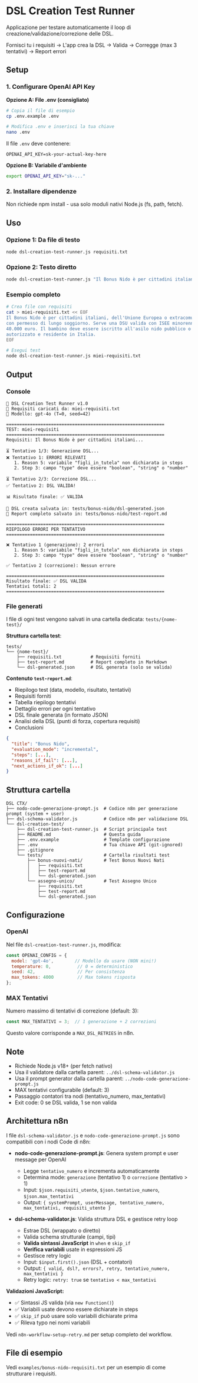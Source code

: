 # DSL Creation Test Runner

Applicazione per testare automaticamente il loop di creazione/validazione/correzione delle DSL.

Fornisci tu i requisiti → L'app crea la DSL → Valida → Corregge (max 3 tentativi) → Report errori

## Setup

### 1. Configurare OpenAI API Key

**Opzione A: File .env (consigliato)**

```bash
# Copia il file di esempio
cp .env.example .env

# Modifica .env e inserisci la tua chiave
nano .env
```

Il file `.env` deve contenere:
```
OPENAI_API_KEY=sk-your-actual-key-here
```

**Opzione B: Variabile d'ambiente**

```bash
export OPENAI_API_KEY="sk-..."
```

### 2. Installare dipendenze

Non richiede npm install - usa solo moduli nativi Node.js (fs, path, fetch).

## Uso

### Opzione 1: Da file di testo

```bash
node dsl-creation-test-runner.js requisiti.txt
```

### Opzione 2: Testo diretto

```bash
node dsl-creation-test-runner.js "Il Bonus Nido è per cittadini italiani o UE..."
```

### Esempio completo

```bash
# Crea file con requisiti
cat > miei-requisiti.txt << EOF
Il Bonus Nido è per cittadini italiani, dell'Unione Europea o extracomunitari
con permesso di lungo soggiorno. Serve una DSU valida con ISEE minorenni sotto
40.000 euro. Il bambino deve essere iscritto all'asilo nido pubblico o privato
autorizzato e residente in Italia.
EOF

# Esegui test
node dsl-creation-test-runner.js miei-requisiti.txt
```

## Output

### Console

```
🚀 DSL Creation Test Runner v1.0
📄 Requisiti caricati da: miei-requisiti.txt
🤖 Modello: gpt-4o (T=0, seed=42)

============================================================
TEST: miei-requisiti
============================================================
Requisiti: Il Bonus Nido è per cittadini italiani...

⏳ Tentativo 1/3: Generazione DSL...
❌ Tentativo 1: ERRORI RILEVATI
   1. Reason 5: variabile "figli_in_tutela" non dichiarata in steps
   2. Step 3: campo "type" deve essere "boolean", "string" o "number"

⏳ Tentativo 2/3: Correzione DSL...
✅ Tentativo 2: DSL VALIDA!

📊 Risultato finale: ✅ VALIDA

💾 DSL creata salvata in: tests/bonus-nido/dsl-generated.json
💾 Report completo salvato in: tests/bonus-nido/test-report.md

============================================================
RIEPILOGO ERRORI PER TENTATIVO
============================================================

❌ Tentativo 1 (generazione): 2 errori
   1. Reason 5: variabile "figli_in_tutela" non dichiarata in steps
   2. Step 3: campo "type" deve essere "boolean", "string" o "number"

✅ Tentativo 2 (correzione): Nessun errore

============================================================
Risultato finale: ✅ DSL VALIDA
Tentativi totali: 2
============================================================
```

### File generati

I file di ogni test vengono salvati in una cartella dedicata: `tests/{nome-test}/`

**Struttura cartella test**:
```
tests/
└── {nome-test}/
    ├── requisiti.txt           # Requisiti forniti
    ├── test-report.md          # Report completo in Markdown
    └── dsl-generated.json      # DSL generata (solo se valida)
```

**Contenuto `test-report.md`**:
- Riepilogo test (data, modello, risultato, tentativi)
- Requisiti forniti
- Tabella riepilogo tentativi
- Dettaglio errori per ogni tentativo
- DSL finale generata (in formato JSON)
- Analisi della DSL (punti di forza, copertura requisiti)
- Conclusioni
```json
{
  "title": "Bonus Nido",
  "evaluation_mode": "incremental",
  "steps": [...],
  "reasons_if_fail": [...],
  "next_actions_if_ok": [...]
}
```

## Struttura cartella

```
DSL CTX/
├── nodo-code-generazione-prompt.js  # Codice n8n per generazione prompt (system + user)
├── dsl-schema-validator.js          # Codice n8n per validazione DSL
└── dsl-creation-test/
    ├── dsl-creation-test-runner.js  # Script principale test
    ├── README.md                    # Questa guida
    ├── .env.example                 # Template configurazione
    ├── .env                         # Tua chiave API (git-ignored)
    ├── .gitignore
    └── tests/                       # Cartella risultati test
        ├── bonus-nuovi-nati/        # Test Bonus Nuovi Nati
        │   ├── requisiti.txt
        │   ├── test-report.md
        │   └── dsl-generated.json
        └── assegno-unico/           # Test Assegno Unico
            ├── requisiti.txt
            ├── test-report.md
            └── dsl-generated.json
```

## Configurazione

### OpenAI

Nel file `dsl-creation-test-runner.js`, modifica:

```javascript
const OPENAI_CONFIG = {
  model: 'gpt-4o',        // Modello da usare (NON mini!)
  temperature: 0,          // 0 = deterministico
  seed: 42,                // Per consistenza
  max_tokens: 4000         // Max tokens risposta
};
```

### MAX Tentativi

Numero massimo di tentativi di correzione (default: 3):

```javascript
const MAX_TENTATIVI = 3;  // 1 generazione + 2 correzioni
```

Questo valore corrisponde a `MAX_DSL_RETRIES` in n8n.

## Note

- Richiede Node.js v18+ (per fetch nativo)
- Usa il validatore dalla cartella parent: `../dsl-schema-validator.js`
- Usa il prompt generator dalla cartella parent: `../nodo-code-generazione-prompt.js`
- MAX tentativi configurabile (default: 3)
- Passaggio contatori tra nodi (tentativo_numero, max_tentativi)
- Exit code: 0 se DSL valida, 1 se non valida

## Architettura n8n

I file `dsl-schema-validator.js` e `nodo-code-generazione-prompt.js` sono compatibili con i nodi Code di n8n:

- **nodo-code-generazione-prompt.js**: Genera system prompt e user message per OpenAI
  - Legge `tentativo_numero` e incrementa automaticamente
  - Determina mode: `generazione` (tentativo 1) o `correzione` (tentativo > 1)
  - Input: `$json.requisiti_utente`, `$json.tentativo_numero`, `$json.max_tentativi`
  - Output: `{ systemPrompt, userMessage, tentativo_numero, max_tentativi, requisiti_utente }`

- **dsl-schema-validator.js**: Valida struttura DSL e gestisce retry loop
  - Estrae DSL (wrappato o diretto)
  - Valida schema strutturale (campi, tipi)
  - **Valida sintassi JavaScript** in `when` e `skip_if`
  - **Verifica variabili** usate in espressioni JS
  - Gestisce retry logic
  - Input: `$input.first().json` (DSL + contatori)
  - Output: `{ valid, dsl?, errors?, retry, tentativo_numero, max_tentativi }`
  - Retry logic: `retry: true` se `tentativo < max_tentativi`

**Validazioni JavaScript:**
- ✅ Sintassi JS valida (via `new Function()`)
- ✅ Variabili usate devono essere dichiarate in steps
- ✅ `skip_if` può usare solo variabili dichiarate prima
- ✅ Rileva typo nei nomi variabili

Vedi `n8n-workflow-setup-retry.md` per setup completo del workflow.

## File di esempio

Vedi `examples/bonus-nido-requisiti.txt` per un esempio di come strutturare i requisiti.
